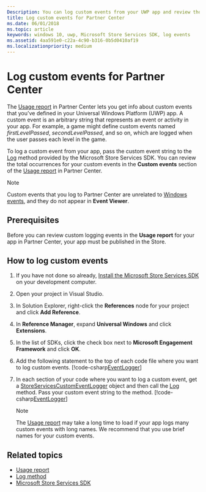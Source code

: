 ```yaml
---
Description: You can log custom events from your UWP app and review those events in the Usage report in Partner Center.
title: Log custom events for Partner Center
ms.date: 06/01/2018
ms.topic: article
keywords: windows 10, uwp, Microsoft Store Services SDK, log events
ms.assetid: 4aa591e0-c22a-4c90-b316-0b5d0410af19
ms.localizationpriority: medium
---
```

# Log custom events for Partner Center

The [Usage report](https://docs.microsoft.com/windows/uwp/publish/usage-report) in Partner Center lets you get info about custom events that you've defined in your Universal Windows Platform (UWP) app. A custom event is an arbitrary string that represents an event or activity in your app. For example, a game might define custom events named *firstLevelPassed*, *secondLevelPassed*, and so on, which are logged when the user passes each level in the game.

To log a custom event from your app, pass the custom event string to the [Log](https://docs.microsoft.com/uwp/api/microsoft.services.store.engagement.storeservicescustomeventlogger.log) method provided by the Microsoft Store Services SDK. You can review the total occurrences for your custom events in the **Custom events** section of the [Usage report](https://docs.microsoft.com/windows/uwp/publish/usage-report) in Partner Center.

> [!NOTE]
> Custom events that you log to Partner Center are unrelated to [Windows events](https://docs.microsoft.com/windows/desktop/Events/windows-events), and they do not appear in **Event Viewer**.

## Prerequisites

Before you can review custom logging events in the **Usage report** for your app in Partner Center, your app must be published in the Store.

## How to log custom events

1. If you have not done so already, [Install the Microsoft Store Services SDK](microsoft-store-services-sdk.md#install-the-sdk) on your development computer.

2. Open your project in Visual Studio.

3. In Solution Explorer, right-click the **References** node for your project and click **Add Reference**.

4. In **Reference Manager**, expand **Universal Windows** and click **Extensions**.

5. In the list of SDKs, click the check box next to **Microsoft Engagement Framework** and click **OK**.

6. Add the following statement to the top of each code file where you want to log custom events.
    [!code-csharp[EventLogger](./code/StoreSDKSamples/cs/LogEvents.cs#EngagementNamespace)]

7. In each section of your code where you want to log a custom event, get a [StoreServicesCustomEventLogger](https://docs.microsoft.com/uwp/api/microsoft.services.store.engagement.storeservicescustomeventlogger.log) object and then call the [Log](https://docs.microsoft.com/uwp/api/microsoft.services.store.engagement.storeservicescustomeventlogger.log) method. Pass your custom event string to the method.
    [!code-csharp[EventLogger](./code/StoreSDKSamples/cs/LogEvents.cs#Log)]

    > [!NOTE]
    > The [Usage report](https://docs.microsoft.com/windows/uwp/publish/usage-report) may take a long time to load if your app logs many custom events with long names. We recommend that you use brief names for your custom events. 

## Related topics

* [Usage report](https://docs.microsoft.com/windows/uwp/publish/usage-report)
* [Log method](https://docs.microsoft.com/uwp/api/microsoft.services.store.engagement.storeservicescustomeventlogger.log)
* [Microsoft Store Services SDK](https://docs.microsoft.com/windows/uwp/monetize/microsoft-store-services-sdk)
